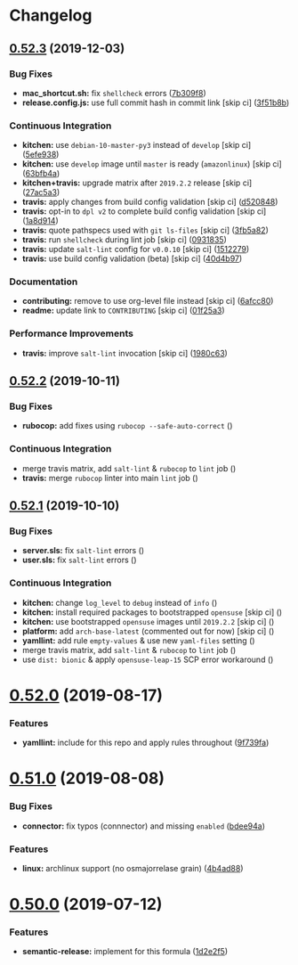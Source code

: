 # Changelog

## [0.52.3](https://github.com/saltstack-formulas/mysql-formula/compare/v0.52.2...v0.52.3) (2019-12-03)


### Bug Fixes

* **mac_shortcut.sh:** fix `shellcheck` errors ([7b309f8](https://github.com/saltstack-formulas/mysql-formula/commit/7b309f8da272ebdcb36dbfa7619a0fc9872a79a7))
* **release.config.js:** use full commit hash in commit link [skip ci] ([3f51b8b](https://github.com/saltstack-formulas/mysql-formula/commit/3f51b8bbc231a7455e6763b415221abff636d8a2))


### Continuous Integration

* **kitchen:** use `debian-10-master-py3` instead of `develop` [skip ci] ([5efe938](https://github.com/saltstack-formulas/mysql-formula/commit/5efe9387fde63e0c09d99d5771f3b623fb934242))
* **kitchen:** use `develop` image until `master` is ready (`amazonlinux`) [skip ci] ([63bfb4a](https://github.com/saltstack-formulas/mysql-formula/commit/63bfb4a0f25b62bdc45c1738d438ce5ec64f2183))
* **kitchen+travis:** upgrade matrix after `2019.2.2` release [skip ci] ([27ac5a3](https://github.com/saltstack-formulas/mysql-formula/commit/27ac5a3f684325a8e15736bb85d4774807061534))
* **travis:** apply changes from build config validation [skip ci] ([d520848](https://github.com/saltstack-formulas/mysql-formula/commit/d520848c815a9c2815ee3f1943e3e3962a26c7cf))
* **travis:** opt-in to `dpl v2` to complete build config validation [skip ci] ([1a8d914](https://github.com/saltstack-formulas/mysql-formula/commit/1a8d914fbd5e43f78ee2334b9c5ccd51ee65ad57))
* **travis:** quote pathspecs used with `git ls-files` [skip ci] ([3fb5a82](https://github.com/saltstack-formulas/mysql-formula/commit/3fb5a82de66dda9a05decc5ee7263729ef913533))
* **travis:** run `shellcheck` during lint job [skip ci] ([0931835](https://github.com/saltstack-formulas/mysql-formula/commit/0931835f1cfc77022a43242bd3ab04cbed2a3a02))
* **travis:** update `salt-lint` config for `v0.0.10` [skip ci] ([1512279](https://github.com/saltstack-formulas/mysql-formula/commit/1512279c2eac26638720461cc7e847d93d2c77d6))
* **travis:** use build config validation (beta) [skip ci] ([40d4b97](https://github.com/saltstack-formulas/mysql-formula/commit/40d4b9763f252f5811d31b2b2df156260bde2b6d))


### Documentation

* **contributing:** remove to use org-level file instead [skip ci] ([6afcc80](https://github.com/saltstack-formulas/mysql-formula/commit/6afcc80396dc4ec2044d8611f18a6ed9075c6a52))
* **readme:** update link to `CONTRIBUTING` [skip ci] ([01f25a3](https://github.com/saltstack-formulas/mysql-formula/commit/01f25a3ebfbf59d1db2bec73bc5fef9d8bcafd7e))


### Performance Improvements

* **travis:** improve `salt-lint` invocation [skip ci] ([1980c63](https://github.com/saltstack-formulas/mysql-formula/commit/1980c634b9021c7d29be914bd2a63ddf3c31c8ad))

## [0.52.2](https://github.com/saltstack-formulas/mysql-formula/compare/v0.52.1...v0.52.2) (2019-10-11)


### Bug Fixes

* **rubocop:** add fixes using `rubocop --safe-auto-correct` ([](https://github.com/saltstack-formulas/mysql-formula/commit/fca3b04))


### Continuous Integration

* merge travis matrix, add `salt-lint` & `rubocop` to `lint` job ([](https://github.com/saltstack-formulas/mysql-formula/commit/b2b8863))
* **travis:** merge `rubocop` linter into main `lint` job ([](https://github.com/saltstack-formulas/mysql-formula/commit/26dc562))

## [0.52.1](https://github.com/saltstack-formulas/mysql-formula/compare/v0.52.0...v0.52.1) (2019-10-10)


### Bug Fixes

* **server.sls:** fix `salt-lint` errors ([](https://github.com/saltstack-formulas/mysql-formula/commit/764dd0c))
* **user.sls:** fix `salt-lint` errors ([](https://github.com/saltstack-formulas/mysql-formula/commit/a014e55))


### Continuous Integration

* **kitchen:** change `log_level` to `debug` instead of `info` ([](https://github.com/saltstack-formulas/mysql-formula/commit/75fd8dc))
* **kitchen:** install required packages to bootstrapped `opensuse` [skip ci] ([](https://github.com/saltstack-formulas/mysql-formula/commit/8b89ebc))
* **kitchen:** use bootstrapped `opensuse` images until `2019.2.2` [skip ci] ([](https://github.com/saltstack-formulas/mysql-formula/commit/4bdaab7))
* **platform:** add `arch-base-latest` (commented out for now) [skip ci] ([](https://github.com/saltstack-formulas/mysql-formula/commit/5c20c9b))
* **yamllint:** add rule `empty-values` & use new `yaml-files` setting ([](https://github.com/saltstack-formulas/mysql-formula/commit/2322ff6))
* merge travis matrix, add `salt-lint` & `rubocop` to `lint` job ([](https://github.com/saltstack-formulas/mysql-formula/commit/00494d5))
* use `dist: bionic` & apply `opensuse-leap-15` SCP error workaround ([](https://github.com/saltstack-formulas/mysql-formula/commit/05b1cef))

# [0.52.0](https://github.com/saltstack-formulas/mysql-formula/compare/v0.51.0...v0.52.0) (2019-08-17)


### Features

* **yamllint:** include for this repo and apply rules throughout ([9f739fa](https://github.com/saltstack-formulas/mysql-formula/commit/9f739fa))

# [0.51.0](https://github.com/saltstack-formulas/mysql-formula/compare/v0.50.0...v0.51.0) (2019-08-08)


### Bug Fixes

* **connector:** fix typos (connnector) and missing `enabled` ([bdee94a](https://github.com/saltstack-formulas/mysql-formula/commit/bdee94a))


### Features

* **linux:** archlinux support (no osmajorrelase grain) ([4b4ad88](https://github.com/saltstack-formulas/mysql-formula/commit/4b4ad88))

# [0.50.0](https://github.com/saltstack-formulas/mysql-formula/compare/v0.49.0...v0.50.0) (2019-07-12)


### Features

* **semantic-release:** implement for this formula ([1d2e2f5](https://github.com/saltstack-formulas/mysql-formula/commit/1d2e2f5))
